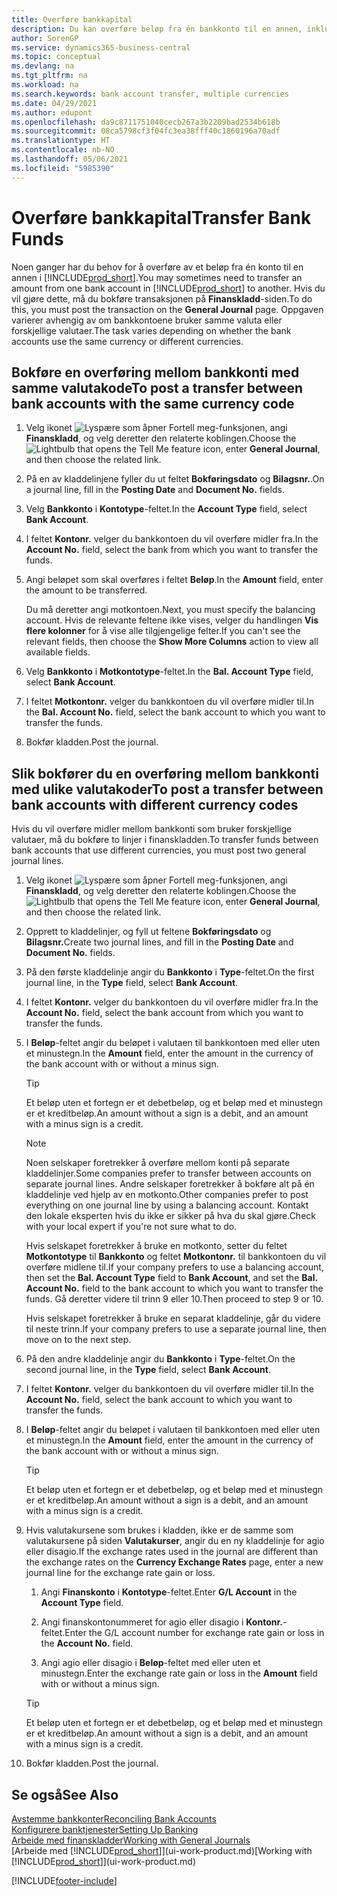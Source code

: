 ```yaml
---
title: Overføre bankkapital
description: Du kan overføre beløp fra én bankkonto til en annen, inkludert ulike valutaer, ved å bokføre transaksjonen i finanskladden.
author: SorenGP
ms.service: dynamics365-business-central
ms.topic: conceptual
ms.devlang: na
ms.tgt_pltfrm: na
ms.workload: na
ms.search.keywords: bank account transfer, multiple currencies
ms.date: 04/29/2021
ms.author: edupont
ms.openlocfilehash: da9c8711751040cecb267a3b2209bad2534b618b
ms.sourcegitcommit: 08ca5798cf3f04fc3ea38fff40c1860196a70adf
ms.translationtype: HT
ms.contentlocale: nb-NO
ms.lasthandoff: 05/06/2021
ms.locfileid: "5985390"
---
```

# <a name="transfer-bank-funds"></a><span data-ttu-id="785bc-103">Overføre bankkapital</span><span class="sxs-lookup"><span data-stu-id="785bc-103">Transfer Bank Funds</span></span>

<span data-ttu-id="785bc-104">Noen ganger har du behov for å overføre av et beløp fra én konto til en annen i [!INCLUDE[prod_short](includes/prod_short.md)].</span><span class="sxs-lookup"><span data-stu-id="785bc-104">You may sometimes need to transfer an amount from one bank account in [!INCLUDE[prod_short](includes/prod_short.md)] to another.</span></span> <span data-ttu-id="785bc-105">Hvis du vil gjøre dette, må du bokføre transaksjonen på **Finanskladd**-siden.</span><span class="sxs-lookup"><span data-stu-id="785bc-105">To do this, you must post the transaction on the **General Journal** page.</span></span> <span data-ttu-id="785bc-106">Oppgaven varierer avhengig av om bankkontoene bruker samme valuta eller forskjellige valutaer.</span><span class="sxs-lookup"><span data-stu-id="785bc-106">The task varies depending on whether the bank accounts use the same currency or different currencies.</span></span>

## <a name="to-post-a-transfer-between-bank-accounts-with-the-same-currency-code"></a><span data-ttu-id="785bc-107">Bokføre en overføring mellom bankkonti med samme valutakode</span><span class="sxs-lookup"><span data-stu-id="785bc-107">To post a transfer between bank accounts with the same currency code</span></span>

1. <span data-ttu-id="785bc-108">Velg ikonet ![Lyspære som åpner Fortell meg-funksjonen](media/ui-search/search_small.png "Fortell hva du vil gjøre"), angi **Finanskladd**, og velg deretter den relaterte koblingen.</span><span class="sxs-lookup"><span data-stu-id="785bc-108">Choose the ![Lightbulb that opens the Tell Me feature](media/ui-search/search_small.png "Tell me what you want to do") icon, enter **General Journal**, and then choose the related link.</span></span>
2. <span data-ttu-id="785bc-109">På en av kladdelinjene fyller du ut feltet **Bokføringsdato** og **Bilagsnr.**.</span><span class="sxs-lookup"><span data-stu-id="785bc-109">On a journal line, fill in the **Posting Date** and **Document No.** fields.</span></span>
3. <span data-ttu-id="785bc-110">Velg **Bankkonto** i **Kontotype**-feltet.</span><span class="sxs-lookup"><span data-stu-id="785bc-110">In the **Account Type** field, select **Bank Account**.</span></span>
4. <span data-ttu-id="785bc-111">I feltet **Kontonr.** velger du bankkontoen du vil overføre midler fra.</span><span class="sxs-lookup"><span data-stu-id="785bc-111">In the **Account No.** field, select the bank from which you want to transfer the funds.</span></span>
5. <span data-ttu-id="785bc-112">Angi beløpet som skal overføres i feltet **Beløp**.</span><span class="sxs-lookup"><span data-stu-id="785bc-112">In the **Amount** field, enter the amount to be transferred.</span></span>

    <span data-ttu-id="785bc-113">Du må deretter angi motkontoen.</span><span class="sxs-lookup"><span data-stu-id="785bc-113">Next, you must specify the balancing account.</span></span> <span data-ttu-id="785bc-114">Hvis de relevante feltene ikke vises, velger du handlingen **Vis flere kolonner** for å vise alle tilgjengelige felter.</span><span class="sxs-lookup"><span data-stu-id="785bc-114">If you can't see the relevant fields, then choose the **Show More Columns** action to view all available fields.</span></span>
6. <span data-ttu-id="785bc-115">Velg **Bankkonto** i **Motkontotype**-feltet.</span><span class="sxs-lookup"><span data-stu-id="785bc-115">In the **Bal. Account Type** field, select **Bank Account**.</span></span>
7. <span data-ttu-id="785bc-116">I feltet **Motkontonr.** velger du bankkontoen du vil overføre midler til.</span><span class="sxs-lookup"><span data-stu-id="785bc-116">In the **Bal. Account No.** field, select the bank account to which you want to transfer the funds.</span></span>
8. <span data-ttu-id="785bc-117">Bokfør kladden.</span><span class="sxs-lookup"><span data-stu-id="785bc-117">Post the journal.</span></span>

## <a name="to-post-a-transfer-between-bank-accounts-with-different-currency-codes"></a><span data-ttu-id="785bc-118">Slik bokfører du en overføring mellom bankkonti med ulike valutakoder</span><span class="sxs-lookup"><span data-stu-id="785bc-118">To post a transfer between bank accounts with different currency codes</span></span>

<span data-ttu-id="785bc-119">Hvis du vil overføre midler mellom bankkonti som bruker forskjellige valutaer, må du bokføre to linjer i finanskladden.</span><span class="sxs-lookup"><span data-stu-id="785bc-119">To transfer funds between bank accounts that use different currencies, you must post two general journal lines.</span></span>

1. <span data-ttu-id="785bc-120">Velg ikonet ![Lyspære som åpner Fortell meg-funksjonen](media/ui-search/search_small.png "Fortell hva du vil gjøre"), angi **Finanskladd**, og velg deretter den relaterte koblingen.</span><span class="sxs-lookup"><span data-stu-id="785bc-120">Choose the ![Lightbulb that opens the Tell Me feature](media/ui-search/search_small.png "Tell me what you want to do") icon, enter **General Journal**, and then choose the related link.</span></span>
2. <span data-ttu-id="785bc-121">Opprett to kladdelinjer, og fyll ut feltene **Bokføringsdato** og **Bilagsnr.**</span><span class="sxs-lookup"><span data-stu-id="785bc-121">Create two journal lines, and fill in the **Posting Date** and **Document No.** fields.</span></span>
3. <span data-ttu-id="785bc-122">På den første kladdelinje angir du **Bankkonto** i **Type**-feltet.</span><span class="sxs-lookup"><span data-stu-id="785bc-122">On the first journal line, in the **Type** field, select **Bank Account**.</span></span>
4. <span data-ttu-id="785bc-123">I feltet **Kontonr.** velger du bankkontoen du vil overføre midler fra.</span><span class="sxs-lookup"><span data-stu-id="785bc-123">In the **Account No.** field, select the bank account from which you want to transfer the funds.</span></span>
5. <span data-ttu-id="785bc-124">I **Beløp**-feltet angir du beløpet i valutaen til bankkontoen med eller uten et minustegn.</span><span class="sxs-lookup"><span data-stu-id="785bc-124">In the **Amount** field, enter the amount in the currency of the bank account with or without a minus sign.</span></span>

    > [!TIP]
    > <span data-ttu-id="785bc-125">Et beløp uten et fortegn er et debetbeløp, og et beløp med et minustegn er et kreditbeløp.</span><span class="sxs-lookup"><span data-stu-id="785bc-125">An amount without a sign is a debit, and an amount with a minus sign is a credit.</span></span>

    > [!NOTE]
    > <span data-ttu-id="785bc-126">Noen selskaper foretrekker å overføre mellom konti på separate kladdelinjer.</span><span class="sxs-lookup"><span data-stu-id="785bc-126">Some companies prefer to transfer between accounts on separate journal lines.</span></span> <span data-ttu-id="785bc-127">Andre selskaper foretrekker å bokføre alt på én kladdelinje ved hjelp av en motkonto.</span><span class="sxs-lookup"><span data-stu-id="785bc-127">Other companies prefer to post everything on one journal line by using a balancing account.</span></span> <span data-ttu-id="785bc-128">Kontakt den lokale eksperten hvis du ikke er sikker på hva du skal gjøre.</span><span class="sxs-lookup"><span data-stu-id="785bc-128">Check with your local expert if you're not sure what to do.</span></span>
    >
    > <span data-ttu-id="785bc-129">Hvis selskapet foretrekker å bruke en motkonto, setter du feltet **Motkontotype** til **Bankkonto** og feltet **Motkontonr.** til bankkontoen du vil overføre midlene til.</span><span class="sxs-lookup"><span data-stu-id="785bc-129">If your company prefers to use a balancing account, then set the **Bal. Account Type** field to **Bank Account**, and set the **Bal. Account No.** field to the bank account to which you want to transfer the funds.</span></span> <span data-ttu-id="785bc-130">Gå deretter videre til trinn 9 eller 10.</span><span class="sxs-lookup"><span data-stu-id="785bc-130">Then proceed to step 9 or 10.</span></span>
    >
    > <span data-ttu-id="785bc-131">Hvis selskapet foretrekker å bruke en separat kladdelinje, går du videre til neste trinn.</span><span class="sxs-lookup"><span data-stu-id="785bc-131">If your company prefers to use a separate journal line, then move on to the next step.</span></span>
6. <span data-ttu-id="785bc-132">På den andre kladdelinje angir du **Bankkonto** i **Type**-feltet.</span><span class="sxs-lookup"><span data-stu-id="785bc-132">On the second journal line, in the **Type** field, select **Bank Account**.</span></span>
7. <span data-ttu-id="785bc-133">I feltet **Kontonr.** velger du bankkontoen du vil overføre midler til.</span><span class="sxs-lookup"><span data-stu-id="785bc-133">In the **Account No.** field, select the bank account to which you want to transfer the funds.</span></span>
8. <span data-ttu-id="785bc-134">I **Beløp**-feltet angir du beløpet i valutaen til bankkontoen med eller uten et minustegn.</span><span class="sxs-lookup"><span data-stu-id="785bc-134">In the **Amount** field, enter the amount in the currency of the bank account with or without a minus sign.</span></span>

    > [!TIP]
    > <span data-ttu-id="785bc-135">Et beløp uten et fortegn er et debetbeløp, og et beløp med et minustegn er et kreditbeløp.</span><span class="sxs-lookup"><span data-stu-id="785bc-135">An amount without a sign is a debit, and an amount with a minus sign is a credit.</span></span>
9. <span data-ttu-id="785bc-136">Hvis valutakursene som brukes i kladden, ikke er de samme som valutakursene på siden **Valutakurser**, angir du en ny kladdelinje for agio eller disagio.</span><span class="sxs-lookup"><span data-stu-id="785bc-136">If the exchange rates used in the journal are different than the exchange rates on the **Currency Exchange Rates** page, enter a new journal line for the exchange rate gain or loss.</span></span>  

    1. <span data-ttu-id="785bc-137">Angi **Finanskonto** i **Kontotype**-feltet.</span><span class="sxs-lookup"><span data-stu-id="785bc-137">Enter **G/L Account** in the **Account Type** field.</span></span>  

    2. <span data-ttu-id="785bc-138">Angi finanskontonummeret for agio eller disagio i **Kontonr.**-feltet.</span><span class="sxs-lookup"><span data-stu-id="785bc-138">Enter the G/L account number for exchange rate gain or loss in the **Account No.** field.</span></span>  

    3. <span data-ttu-id="785bc-139">Angi agio eller disagio i **Beløp**-feltet med eller uten et minustegn.</span><span class="sxs-lookup"><span data-stu-id="785bc-139">Enter the exchange rate gain or loss in the **Amount** field with or without a minus sign.</span></span>

    > [!TIP]
    > <span data-ttu-id="785bc-140">Et beløp uten et fortegn er et debetbeløp, og et beløp med et minustegn er et kreditbeløp.</span><span class="sxs-lookup"><span data-stu-id="785bc-140">An amount without a sign is a debit, and an amount with a minus sign is a credit.</span></span>
10. <span data-ttu-id="785bc-141">Bokfør kladden.</span><span class="sxs-lookup"><span data-stu-id="785bc-141">Post the journal.</span></span>

## <a name="see-also"></a><span data-ttu-id="785bc-142">Se også</span><span class="sxs-lookup"><span data-stu-id="785bc-142">See Also</span></span>

[<span data-ttu-id="785bc-143">Avstemme bankkonter</span><span class="sxs-lookup"><span data-stu-id="785bc-143">Reconciling Bank Accounts</span></span>](bank-manage-bank-accounts.md)  
[<span data-ttu-id="785bc-144">Konfigurere banktjenester</span><span class="sxs-lookup"><span data-stu-id="785bc-144">Setting Up Banking</span></span>](bank-setup-banking.md)  
[<span data-ttu-id="785bc-145">Arbeide med finanskladder</span><span class="sxs-lookup"><span data-stu-id="785bc-145">Working with General Journals</span></span>](ui-work-general-journals.md)  
<span data-ttu-id="785bc-146">[Arbeide med [!INCLUDE[prod_short](includes/prod_short.md)]](ui-work-product.md)</span><span class="sxs-lookup"><span data-stu-id="785bc-146">[Working with [!INCLUDE[prod_short](includes/prod_short.md)]](ui-work-product.md)</span></span>


[!INCLUDE[footer-include](includes/footer-banner.md)]
